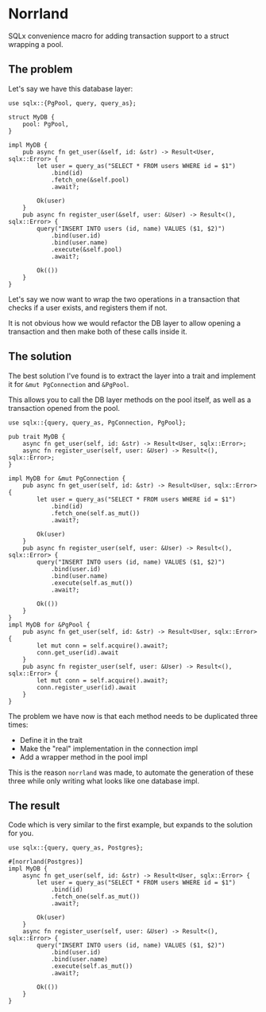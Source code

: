 # Norrland

SQLx convenience macro for adding transaction support to a struct wrapping a pool.

## The problem

Let's say we have this database layer:

```rust,ignore
use sqlx::{PgPool, query, query_as};

struct MyDB {
    pool: PgPool,
}

impl MyDB {
    pub async fn get_user(&self, id: &str) -> Result<User, sqlx::Error> {
        let user = query_as("SELECT * FROM users WHERE id = $1")
            .bind(id)
            .fetch_one(&self.pool)
            .await?;

        Ok(user)
    }
    pub async fn register_user(&self, user: &User) -> Result<(), sqlx::Error> {
        query("INSERT INTO users (id, name) VALUES ($1, $2)")
            .bind(user.id)
            .bind(user.name)
            .execute(&self.pool)
            .await?;

        Ok(())
    }
}
```

Let's say we now want to wrap the two operations in a transaction that checks if a user exists, and registers them if not.

It is not obvious how we would refactor the DB layer to allow opening a transaction and then make both of these calls inside it.

## The solution

The best solution I've found is to extract the layer into a trait and implement it for `&mut PgConnection` and `&PgPool`.

This allows you to call the DB layer methods on the pool itself, as well as a transaction opened from the pool.

```rust,ignore
use sqlx::{query, query_as, PgConnection, PgPool};

pub trait MyDB {
    async fn get_user(self, id: &str) -> Result<User, sqlx::Error>;
    async fn register_user(self, user: &User) -> Result<(), sqlx::Error>;
}

impl MyDB for &mut PgConnection {
    pub async fn get_user(self, id: &str) -> Result<User, sqlx::Error> {
        let user = query_as("SELECT * FROM users WHERE id = $1")
            .bind(id)
            .fetch_one(self.as_mut())
            .await?;

        Ok(user)
    }
    pub async fn register_user(self, user: &User) -> Result<(), sqlx::Error> {
        query("INSERT INTO users (id, name) VALUES ($1, $2)")
            .bind(user.id)
            .bind(user.name)
            .execute(self.as_mut())
            .await?;

        Ok(())
    }
}
impl MyDB for &PgPool {
    pub async fn get_user(self, id: &str) -> Result<User, sqlx::Error> {
        let mut conn = self.acquire().await?;
        conn.get_user(id).await
    }
    pub async fn register_user(self, user: &User) -> Result<(), sqlx::Error> {
        let mut conn = self.acquire().await?;
        conn.register_user(id).await
    }
}
```

The problem we have now is that each method needs to be duplicated three times:

- Define it in the trait
- Make the "real" implementation in the connection impl
- Add a wrapper method in the pool impl

This is the reason `norrland` was made, to automate the generation of these three while only writing what looks like one database impl.

## The result

Code which is very similar to the first example, but expands to the solution for you.

```rust,ignore
use sqlx::{query, query_as, Postgres};

#[norrland(Postgres)]
impl MyDB {
    async fn get_user(self, id: &str) -> Result<User, sqlx::Error> {
        let user = query_as("SELECT * FROM users WHERE id = $1")
            .bind(id)
            .fetch_one(self.as_mut())
            .await?;

        Ok(user)
    }
    async fn register_user(self, user: &User) -> Result<(), sqlx::Error> {
        query("INSERT INTO users (id, name) VALUES ($1, $2)")
            .bind(user.id)
            .bind(user.name)
            .execute(self.as_mut())
            .await?;

        Ok(())
    }
}
```
